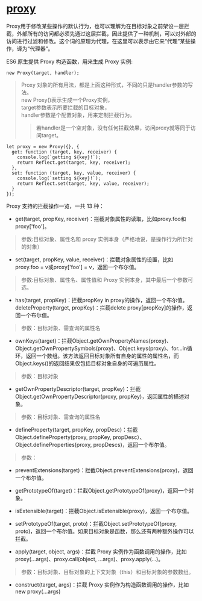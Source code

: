 # [proxy](http://es6.ruanyifeng.com/#docs/proxy)

Proxy用于修改某些操作的默认行为，也可以理解为在目标对象之前架设一层拦截，外部所有的访问都必须先通过这层拦截，因此提供了一种机制，可以对外部的访问进行过滤和修改。这个词的原理为代理，在这里可以表示由它来“代理”某些操作，译为“代理器”。

ES6 原生提供 Proxy 构造函数，用来生成 Proxy 实例:
>
    new Proxy(target, handler);
>Proxy 对象的所有用法，都是上面这种形式，不同的只是handler参数的写法。  
>new Proxy()表示生成一个Proxy实例，  
>target参数表示所要拦截的目标对象，  
>handler参数是个配置对象，用来定制拦截行为。
>>若handler是一个空对象，没有任何拦截效果，访问proxy就等同于访问target。

>
    let proxy = new Proxy({}, {
      get: function (target, key, receiver) {
        console.log(`getting ${key}!`);
        return Reflect.get(target, key, receiver);
      },
      set: function (target, key, value, receiver) {
        console.log(`setting ${key}!`);
        return Reflect.set(target, key, value, receiver);
      }
    });

Proxy 支持的拦截操作一览，一共 13 种：

* get(target, propKey, receiver)：拦截对象属性的读取，比如proxy.foo和proxy['foo']。
>参数:目标对象、属性名和 proxy 实例本身（严格地说，是操作行为所针对的对象）

* set(target, propKey, value, receiver)：拦截对象属性的设置，比如proxy.foo = v或proxy['foo'] = v，返回一个布尔值。
>参数:目标对象、属性名、属性值和 Proxy 实例本身，其中最后一个参数可选。

* has(target, propKey)：拦截propKey in proxy的操作，返回一个布尔值。
deleteProperty(target, propKey)：拦截delete proxy[propKey]的操作，返回一个布尔值。
>参数：目标对象、需查询的属性名

* ownKeys(target)：拦截Object.getOwnPropertyNames(proxy)、Object.getOwnPropertySymbols(proxy)、Object.keys(proxy)、for...in循环，返回一个数组。该方法返回目标对象所有自身的属性的属性名，而Object.keys()的返回结果仅包括目标对象自身的可遍历属性。
>参数：目标对象

* getOwnPropertyDescriptor(target, propKey)：拦截Object.getOwnPropertyDescriptor(proxy, propKey)，返回属性的描述对象。
>参数：目标对象、需查询的属性名

* defineProperty(target, propKey, propDesc)：拦截Object.defineProperty(proxy, propKey, propDesc）、Object.defineProperties(proxy, propDescs)，返回一个布尔值。
>参数：

* preventExtensions(target)：拦截Object.preventExtensions(proxy)，返回一个布尔值。

* getPrototypeOf(target)：拦截Object.getPrototypeOf(proxy)，返回一个对象。


* isExtensible(target)：拦截Object.isExtensible(proxy)，返回一个布尔值。

* setPrototypeOf(target, proto)：拦截Object.setPrototypeOf(proxy, proto)，返回一个布尔值。如果目标对象是函数，那么还有两种额外操作可以拦截。

* apply(target, object, args)：拦截 Proxy 实例作为函数调用的操作，比如proxy(...args)、proxy.call(object, ...args)、proxy.apply(...)。
>参数：目标对象、目标对象的上下文对象（this）和目标对象的参数数组。

* construct(target, args)：拦截 Proxy 实例作为构造函数调用的操作，比如new proxy(...args)